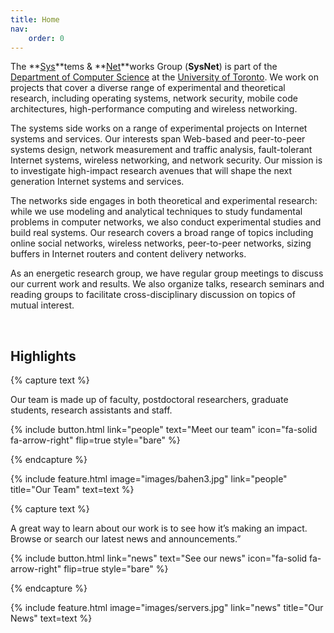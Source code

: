 ```yaml
---
title: Home
nav:
    order: 0
---
```

The **<u>Sys</u>**tems & **<u>Net</u>**works Group (**SysNet**) is part of the <a href="https://www.cs.toronto.edu/">Department of Computer Science</a>  at the <a href="https://utoronto.ca/">University of Toronto</a>. We work on projects that cover a diverse range of experimental and theoretical research, including operating systems, network security, mobile code architectures, high-performance computing and wireless networking.

 

The systems side works on a range of experimental projects on Internet systems and services. Our interests span Web-based and peer-to-peer systems design, network measurement and traffic analysis, fault-tolerant Internet systems, wireless networking, and network security. Our mission is to investigate high-impact research avenues that will shape the next generation Internet systems and services.

 

The networks side engages in both theoretical and experimental research: while we use modeling and analytical techniques to study fundamental problems in computer networks, we also conduct experimental studies and build real systems. Our research covers a broad range of topics including online social networks, wireless networks, peer-to-peer networks, sizing buffers in Internet routers and content delivery networks.

 

As an energetic research group, we have regular group meetings to discuss our current work and results. We also organize talks, research seminars and reading groups to facilitate cross-disciplinary discussion on topics of mutual interest.

​

## Highlights
{% capture text %}

Our team is made up of faculty, postdoctoral researchers, graduate students, research assistants and staff.

{%
  include button.html
  link="people"
  text="Meet our team"
  icon="fa-solid fa-arrow-right"
  flip=true
  style="bare"
%}

{% endcapture %}

{%
  include feature.html
  image="images/bahen3.jpg"
  link="people"
  title="Our Team"
  text=text
%}

{% capture text %}

A great way to learn about our work is to see how it’s making an impact. Browse or search our latest news and announcements.”

{%
  include button.html
  link="news"
  text="See our news"
  icon="fa-solid fa-arrow-right"
  flip=true
  style="bare"
%}

{% endcapture %}

{%
  include feature.html
  image="images/servers.jpg"
  link="news"
  title="Our News"
  text=text
%}


